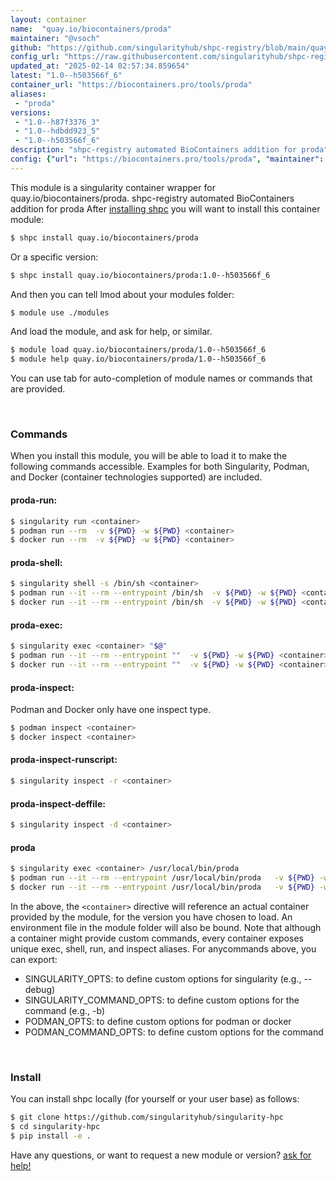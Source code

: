 ```yaml
---
layout: container
name:  "quay.io/biocontainers/proda"
maintainer: "@vsoch"
github: "https://github.com/singularityhub/shpc-registry/blob/main/quay.io/biocontainers/proda/container.yaml"
config_url: "https://raw.githubusercontent.com/singularityhub/shpc-registry/main/quay.io/biocontainers/proda/container.yaml"
updated_at: "2025-02-14 02:57:34.859654"
latest: "1.0--h503566f_6"
container_url: "https://biocontainers.pro/tools/proda"
aliases:
 - "proda"
versions:
 - "1.0--h87f3376_3"
 - "1.0--hdbdd923_5"
 - "1.0--h503566f_6"
description: "shpc-registry automated BioContainers addition for proda"
config: {"url": "https://biocontainers.pro/tools/proda", "maintainer": "@vsoch", "description": "shpc-registry automated BioContainers addition for proda", "latest": {"1.0--h503566f_6": "sha256:ab5c7e006886b925a599213b6ee1bd3b2bff5c47cad13f77c8e36c69bab531d0"}, "tags": {"1.0--h87f3376_3": "sha256:b4788dd0b42ed61d31a252d006ceaafa5c37c3f987ff4d2f552cfd633cad6677", "1.0--hdbdd923_5": "sha256:bad866f9cd7786eaffe8e3b0b47cc3daa5a77c5280378f7bb45cccbf37556d18", "1.0--h503566f_6": "sha256:ab5c7e006886b925a599213b6ee1bd3b2bff5c47cad13f77c8e36c69bab531d0"}, "docker": "quay.io/biocontainers/proda", "aliases": {"proda": "/usr/local/bin/proda"}}
---
```


This module is a singularity container wrapper for quay.io/biocontainers/proda.
shpc-registry automated BioContainers addition for proda
After [installing shpc](#install) you will want to install this container module:


```bash
$ shpc install quay.io/biocontainers/proda
```

Or a specific version:

```bash
$ shpc install quay.io/biocontainers/proda:1.0--h503566f_6
```

And then you can tell lmod about your modules folder:

```bash
$ module use ./modules
```

And load the module, and ask for help, or similar.

```bash
$ module load quay.io/biocontainers/proda/1.0--h503566f_6
$ module help quay.io/biocontainers/proda/1.0--h503566f_6
```

You can use tab for auto-completion of module names or commands that are provided.

<br>

### Commands

When you install this module, you will be able to load it to make the following commands accessible.
Examples for both Singularity, Podman, and Docker (container technologies supported) are included.

#### proda-run:

```bash
$ singularity run <container>
$ podman run --rm  -v ${PWD} -w ${PWD} <container>
$ docker run --rm  -v ${PWD} -w ${PWD} <container>
```

#### proda-shell:

```bash
$ singularity shell -s /bin/sh <container>
$ podman run --it --rm --entrypoint /bin/sh  -v ${PWD} -w ${PWD} <container>
$ docker run --it --rm --entrypoint /bin/sh  -v ${PWD} -w ${PWD} <container>
```

#### proda-exec:

```bash
$ singularity exec <container> "$@"
$ podman run --it --rm --entrypoint ""  -v ${PWD} -w ${PWD} <container> "$@"
$ docker run --it --rm --entrypoint ""  -v ${PWD} -w ${PWD} <container> "$@"
```

#### proda-inspect:

Podman and Docker only have one inspect type.

```bash
$ podman inspect <container>
$ docker inspect <container>
```

#### proda-inspect-runscript:

```bash
$ singularity inspect -r <container>
```

#### proda-inspect-deffile:

```bash
$ singularity inspect -d <container>
```


#### proda

```bash
$ singularity exec <container> /usr/local/bin/proda
$ podman run --it --rm --entrypoint /usr/local/bin/proda   -v ${PWD} -w ${PWD} <container> -c " $@"
$ docker run --it --rm --entrypoint /usr/local/bin/proda   -v ${PWD} -w ${PWD} <container> -c " $@"
```



In the above, the `<container>` directive will reference an actual container provided
by the module, for the version you have chosen to load. An environment file in the
module folder will also be bound. Note that although a container
might provide custom commands, every container exposes unique exec, shell, run, and
inspect aliases. For anycommands above, you can export:

 - SINGULARITY_OPTS: to define custom options for singularity (e.g., --debug)
 - SINGULARITY_COMMAND_OPTS: to define custom options for the command (e.g., -b)
 - PODMAN_OPTS: to define custom options for podman or docker
 - PODMAN_COMMAND_OPTS: to define custom options for the command

<br>

### Install

You can install shpc locally (for yourself or your user base) as follows:

```bash
$ git clone https://github.com/singularityhub/singularity-hpc
$ cd singularity-hpc
$ pip install -e .
```

Have any questions, or want to request a new module or version? [ask for help!](https://github.com/singularityhub/singularity-hpc/issues)